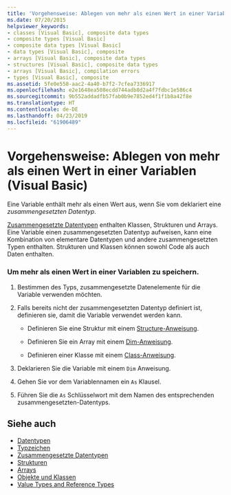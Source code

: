 ```yaml
---
title: 'Vorgehensweise: Ablegen von mehr als einen Wert in einer Variablen (Visual Basic)'
ms.date: 07/20/2015
helpviewer_keywords:
- classes [Visual Basic], composite data types
- composite types [Visual Basic]
- composite data types [Visual Basic]
- data types [Visual Basic], composite
- arrays [Visual Basic], composite data types
- structures [Visual Basic], composite data types
- arrays [Visual Basic], compilation errors
- types [Visual Basic], composite
ms.assetid: 5fe0e558-aac2-4a40-b7f2-7cfea7336917
ms.openlocfilehash: e2e1648ea508ecdd744adb8d2a4f7fdbc1e586c4
ms.sourcegitcommit: 9b552addadfb57fab0b9e7852ed4f1f1b8a42f8e
ms.translationtype: HT
ms.contentlocale: de-DE
ms.lasthandoff: 04/23/2019
ms.locfileid: "61906489"
---
```

# <a name="how-to-hold-more-than-one-value-in-a-variable-visual-basic"></a>Vorgehensweise: Ablegen von mehr als einen Wert in einer Variablen (Visual Basic)
Eine Variable enthält mehr als einen Wert aus, wenn Sie vom deklariert eine *zusammengesetzten Datentyp*.  
  
 [Zusammengesetzte Datentypen](../../../../visual-basic/programming-guide/language-features/data-types/composite-data-types.md) enthalten Klassen, Strukturen und Arrays. Eine Variable einen zusammengesetzten Datentyp aufweisen, kann eine Kombination von elementare Datentypen und andere zusammengesetzten Typen enthalten. Strukturen und Klassen können sowohl Code als auch Daten enthalten.  
  
### <a name="to-hold-more-than-one-value-in-a-variable"></a>Um mehr als einen Wert in einer Variablen zu speichern.  
  
1. Bestimmen des Typs, zusammengesetzte Datenelemente für die Variable verwenden möchten.  
  
2. Falls bereits nicht der zusammengesetzten Datentyp definiert ist, definieren sie, damit die Variable verwendet werden kann.  
  
    - Definieren Sie eine Struktur mit einem [Structure-Anweisung](../../../../visual-basic/language-reference/statements/structure-statement.md).  
  
    - Definieren Sie ein Array mit einem [Dim-Anweisung](../../../../visual-basic/language-reference/statements/dim-statement.md).  
  
    - Definieren einer Klasse mit einem [Class-Anweisung](../../../../visual-basic/language-reference/statements/class-statement.md).  
  
3. Deklarieren Sie die Variable mit einem `Dim` Anweisung.  
  
4. Gehen Sie vor dem Variablennamen ein `As` Klausel.  
  
5. Führen Sie die `As` Schlüsselwort mit dem Namen des entsprechenden zusammengesetzten-Datentyps.  
  
## <a name="see-also"></a>Siehe auch

- [Datentypen](../../../../visual-basic/language-reference/data-types/index.md)
- [Typzeichen](../../../../visual-basic/programming-guide/language-features/data-types/type-characters.md)
- [Zusammengesetzte Datentypen](../../../../visual-basic/programming-guide/language-features/data-types/composite-data-types.md)
- [Strukturen](../../../../visual-basic/programming-guide/language-features/data-types/structures.md)
- [Arrays](../../../../visual-basic/programming-guide/language-features/arrays/index.md)
- [Objekte und Klassen](../../../../visual-basic/programming-guide/language-features/objects-and-classes/index.md)
- [Value Types and Reference Types](../../../../visual-basic/programming-guide/language-features/data-types/value-types-and-reference-types.md)
